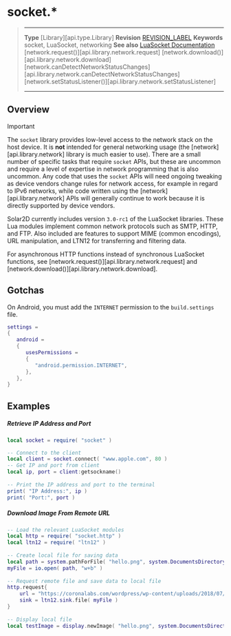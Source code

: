 # socket.*

> --------------------- ------------------------------------------------------------------------------------------
> __Type__              [Library][api.type.Library]
> __Revision__          [REVISION_LABEL](REVISION_URL)
> __Keywords__          socket, LuaSocket, networking
> __See also__          [LuaSocket Documentation](https://lunarmodules.github.io/luasocket/reference.html)
>						[network.request()][api.library.network.request]
>						[network.download()][api.library.network.download]
>						[network.canDetectNetworkStatusChanges][api.library.network.canDetectNetworkStatusChanges]
>						[network.setStatusListener()][api.library.network.setStatusListener]
> --------------------- ------------------------------------------------------------------------------------------


## Overview

<div class="guide-notebox-imp">
<div class="notebox-title-imp">Important</div>

The `socket` library provides low-level access to the network stack on the host device. It is __not__ intended for general networking usage (the&nbsp;[network][api.library.network] library is much easier to&nbsp;use). There are a small number of specific tasks that require `socket` APIs, but these are uncommon and require a level of expertise in network programming that is also uncommon. Any code that uses the `socket` APIs will need ongoing tweaking as device vendors change rules for network access, for example in regard to IPv6 networks, while code written using the [network][api.library.network] APIs will generally continue to work because it is directly supported by device vendors.

</div>

Solar2D currently includes version <nobr>`3.0-rc1`</nobr> of the LuaSocket libraries. These Lua modules implement common network protocols such as SMTP, HTTP, and FTP. Also included are features to support MIME (common&nbsp;encodings), URL manipulation, and LTN12 for transferring and filtering data.

For asynchronous HTTP functions instead of synchronous LuaSocket functions, see [network.request()][api.library.network.request] and [network.download()][api.library.network.download].


## Gotchas

On Android, you must add the `INTERNET` permission to the `build.settings` file.

``````lua
settings =
{
   android =
   {
      usesPermissions =
      {
         "android.permission.INTERNET",
      },
   },
}
``````

## Examples

##### Retrieve IP Address and Port

``````lua
local socket = require( "socket" )

-- Connect to the client
local client = socket.connect( "www.apple.com", 80 )
-- Get IP and port from client
local ip, port = client:getsockname()
 
-- Print the IP address and port to the terminal
print( "IP Address:", ip )
print( "Port:", port )
``````

##### Download Image From Remote URL

`````lua
-- Load the relevant LuaSocket modules
local http = require( "socket.http" )
local ltn12 = require( "ltn12" )
 
-- Create local file for saving data
local path = system.pathForFile( "hello.png", system.DocumentsDirectory )
myFile = io.open( path, "w+b" ) 
 
-- Request remote file and save data to local file
http.request{
	url = "https://coronalabs.com/wordpress/wp-content/uploads/2018/07/orange_vertikal_RGB.png", 
	sink = ltn12.sink.file( myFile )
}
 
-- Display local file
local testImage = display.newImage( "hello.png", system.DocumentsDirectory )
`````
